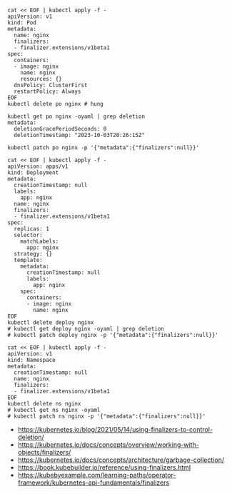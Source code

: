 ```
cat << EOF | kubectl apply -f -
apiVersion: v1
kind: Pod
metadata:
  name: nginx
  finalizers:
  - finalizer.extensions/v1beta1  
spec:
  containers:
  - image: nginx
    name: nginx
    resources: {}
  dnsPolicy: ClusterFirst
  restartPolicy: Always
EOF
kubectl delete po nginx # hung
```

```
kubectl get po nginx -oyaml | grep deletion
metadata:
  deletionGracePeriodSeconds: 0
  deletionTimestamp: "2023-10-03T20:26:15Z"
  
kubectl patch po nginx -p '{"metadata":{"finalizers":null}}'
```

```
cat << EOF | kubectl apply -f -
apiVersion: apps/v1
kind: Deployment
metadata:
  creationTimestamp: null
  labels:
    app: nginx
  name: nginx
  finalizers:
  - finalizer.extensions/v1beta1  
spec:
  replicas: 1
  selector:
    matchLabels:
      app: nginx
  strategy: {}
  template:
    metadata:
      creationTimestamp: null
      labels:
        app: nginx
    spec:
      containers:
      - image: nginx
        name: nginx
EOF
kubectl delete deploy nginx
# kubectl get deploy nginx -oyaml | grep deletion
# kubectl patch deploy nginx -p '{"metadata":{"finalizers":null}}'

cat << EOF | kubectl apply -f -
apiVersion: v1
kind: Namespace
metadata:
  creationTimestamp: null
  name: nginx
  finalizers:
  - finalizer.extensions/v1beta1  
EOF
kubectl delete ns nginx
# kubectl get ns nginx -oyaml
# kubectl patch ns nginx -p '{"metadata":{"finalizers":null}}'
```
  
- https://kubernetes.io/blog/2021/05/14/using-finalizers-to-control-deletion/
- https://kubernetes.io/docs/concepts/overview/working-with-objects/finalizers/
- https://kubernetes.io/docs/concepts/architecture/garbage-collection/
- https://book.kubebuilder.io/reference/using-finalizers.html
- https://kubebyexample.com/learning-paths/operator-framework/kubernetes-api-fundamentals/finalizers

